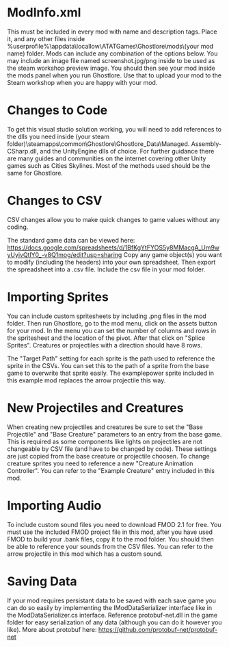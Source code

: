 # ModInfo.xml
This must be included in every mod with name and description tags. Place it, and any other files inside %userprofile%\appdata\locallow\ATATGames\Ghostlore\mods\\(your mod name) folder. Mods can include any combination of the options below. You may include an image file named screenshot.jpg/png inside to be used as the steam workshop preview image. You should then see your mod inside the mods panel when you run Ghostlore. Use that to upload your mod to the Steam workshop when you are happy with your mod.

# Changes to Code
To get this visual studio solution working, you will need to add references to the dlls you need inside (your steam folder)\steamapps\common\Ghostlore\Ghostlore_Data\Managed.
Assembly-CSharp.dll, and the UnityEngine dlls of choice. For further guidance there are many guides and communities on the internet covering other Unity games such as Cities Skylines. Most of the methods used should be the same for Ghostlore.

# Changes to CSV
CSV changes allow you to make quick changes to game values without any coding.

The standard game data can be viewed here: https://docs.google.com/spreadsheets/d/1BfKgYtFYOS5y8MMacgA_Um9wyUyivQtlY0_-v8Q1mog/edit?usp=sharing
Copy any game object(s) you want to modify (including the headers) into your own spreadsheet. Then export the spreadsheet into a .csv file. Include the csv file in your mod folder.

# Importing Sprites
You can include custom spritesheets by including .png files in the mod folder. Then run Ghostlore, go to the mod menu, click on the assets button for your mod. In the menu you can set the number of columns and rows in the spritesheet and the location of the pivot. After that click on "Splice Sprites". Creatures or projectiles with a direction should have 8 rows.

The "Target Path" setting for each sprite is the path used to reference the sprite in the CSVs. You can set this to the path of a sprite from the base game to overwrite that sprite easily. The examplepower sprite included in this example mod replaces the arrow projectile this way.

# New Projectiles and Creatures
When creating new projectiles and creatures be sure to set the "Base Projectile" and "Base Creature" parameters to an entry from the base game. This is required as some components like lights on projectiles are not changeable by CSV file (and have to be changed by code). These settings are just copied from the base creature or projectile choosen. To change creature sprites you need to reference a new "Creature Animation Controller". You can refer to the "Example Creature" entry included in this mod.

# Importing Audio
To include custom sound files you need to download FMOD 2.1 for free. You must use the included FMOD project file in this mod, after you have used FMOD to build your .bank files, copy it to the mod folder. You should then be able to reference your sounds from the CSV files. You can refer to the arrow projectile in this mod which has a custom sound.

# Saving Data
If your mod requires persistant data to be saved with each save game you can do so easily by implementing the IModDataSerializer interface like in the ModDataSerializer.cs interface. Reference protobuf-net.dll in the game folder for easy serialization of any data (although you can do it however you like). More about protobuf here: https://github.com/protobuf-net/protobuf-net
